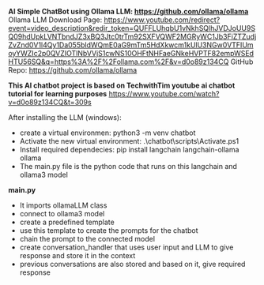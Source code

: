 **AI Simple ChatBot using Ollama LLM: https://github.com/ollama/ollama**
Ollama LLM Download Page: https://www.youtube.com/redirect?event=video_description&redir_token=QUFFLUhqbU1vNkhSQlhJVDJoUU9SQ09hdUpkLVNTbndJZ3xBQ3Jtc0trTm92SXFVQWF2MGRyWC1Jb3FiZTZudjZvZnd0V1l4Qy1Da055bldWQmE0aG9mTm5HdXkwcm1kUlU3NGw0VTFIUmoyYWZIc2p0QVZIOTlNbVVjS1cwNS10OHFtNHFaeGNkeHVPTF82empWSEdHTU56SQ&q=https%3A%2F%2Follama.com%2F&v=d0o89z134CQ
GitHub Repo: https://github.com/ollama/ollama

**This AI chatbot project is based on TechwithTim youtube ai chatbot tutorial for learning purposes**
https://www.youtube.com/watch?v=d0o89z134CQ&t=309s

After installing the LLM (windows):
- create a virtual environmen: python3 -m venv chatbot
- Activate the new virtual environment: .\chatbot\scripts\Activate.ps1
- Install required dependecies: pip install langchain langchain-ollama ollama
- The main.py file is the python code that runs on this langchain and ollama3 model 

**main.py**
- It imports ollamaLLM class
- connect to ollama3 model
- create a predefined template
- use this template to create the prompts for the chatbot
- chain the prompt to the connected model
- create conversation_handler that uses user input and LLM to give response and store it in the context
- previous conversations are also stored and based on it, give required response